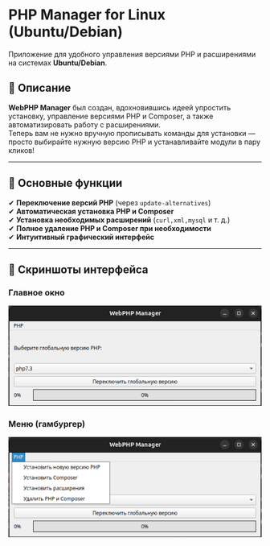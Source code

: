 # **PHP Manager for Linux (Ubuntu/Debian)**
Приложение для удобного управления версиями PHP и расширениями на системах **Ubuntu/Debian**.

## 📌 **Описание**
**WebPHP Manager** был создан, вдохновившись идеей упростить установку, управление версиями PHP и Composer, а также автоматизировать работу с расширениями.  
Теперь вам не нужно вручную прописывать команды для установки — просто выбирайте нужную версию PHP и устанавливайте модули в пару кликов!

---

## **🔧 Основные функции**
✔ **Переключение версий PHP** (через `update-alternatives`)  
✔ **Автоматическая установка PHP и Composer**  
✔ **Установка необходимых расширений** (`curl,xml,mysql` и т. д.)  
✔ **Полное удаление PHP и Composer при необходимости**  
✔ **Интуитивный графический интерфейс**

---

## **📸 Скриншоты интерфейса**

### **Главное окно**
![img.png](img.png)

### **Меню (гамбургер)**
![img_1.png](img_1.png)